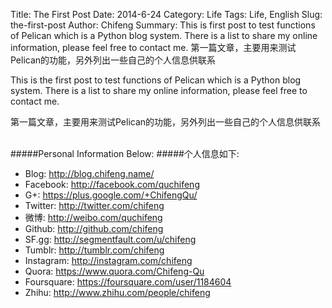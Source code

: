 Title: The First Post
Date: 2014-6-24
Category: Life
Tags: Life, English
Slug: the-first-post
Author: Chifeng
Summary: This is first post to test functions of Pelican which is a Python blog system. There is a list to share my online information, please feel free to contact me. 第一篇文章，主要用来测试Pelican的功能，另外列出一些自己的个人信息供联系

This is the first post to test functions of Pelican which is a Python blog system. There is a list to share my online information, please feel free to contact me. 

第一篇文章，主要用来测试Pelican的功能，另外列出一些自己的个人信息供联系
<br />
<br />



#####Personal Information Below:
#####个人信息如下:

 - Blog: http://blog.chifeng.name/
 - Facebook:  http://facebook.com/quchifeng
 - G+:   https://plus.google.com/+ChifengQu/
 - Twitter:  http://twitter.com/chifeng
 - 微博:  http://weibo.com/quchifeng
 - Github:  http://github.com/chifeng
 - SF.gg:  http://segmentfault.com/u/chifeng
 - Tumblr:  http://tumblr.com/chifeng
 - Instagram: http://instagram.com/chifeng
 - Quora: https://www.quora.com/Chifeng-Qu
 - Foursquare: https://foursquare.com/user/1184604
 - Zhihu: http://www.zhihu.com/people/chifeng

